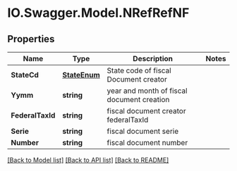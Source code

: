 # IO.Swagger.Model.NRefRefNF
## Properties

Name | Type | Description | Notes
------------ | ------------- | ------------- | -------------
**StateCd** | [**StateEnum**](StateEnum.md) | State code of fiscal Document creator | 
**Yymm** | **string** | year and month of fiscal document creation | 
**FederalTaxId** | **string** | fiscal document creator federalTaxId | 
**Serie** | **string** | fiscal document serie | 
**Number** | **string** | fiscal document number | 

[[Back to Model list]](../README.md#documentation-for-models) [[Back to API list]](../README.md#documentation-for-api-endpoints) [[Back to README]](../README.md)

